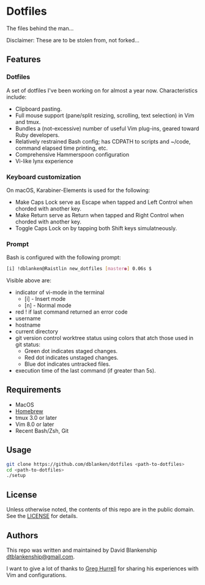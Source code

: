 # Dotfiles

The files behind the man...

Disclaimer: These are to be stolen from, not forked...

## Features
### Dotfiles
A set of dotfiles I've been working on for almost a year now.  Characteristics include:

- Clipboard pasting.
- Full mouse support (pane/split resizing, scrolling, text selection) in Vim and tmux.
- Bundles a (not-excessive) number of useful Vim plug-ins, geared toward Ruby developers.
- Relatively restrained Bash config; has CDPATH to scripts and ~/code, command elapsed time printing, etc.
- Comprehensive Hammerspoon configuration
- Vi-like lynx experience

### Keyboard customization
On macOS, Karabiner-Elements is used for the following:
- Make Caps Lock serve as Escape when tapped and Left Control when chorded with another key.
- Make Return serve as Return when tapped and Right Control when chorded with another key.
- Toggle Caps Lock on by tapping both Shift keys simulatneously.

### Prompt
Bash is configured with the following prompt:

```sh
[i] !dblanken@Raistlin new_dotfiles [master●] 0.06s $
```

Visible above are:

- indicator of vi-mode in the terminal
  - [i] - Insert mode
  - [n] - Normal mode
- red ! if last command returned an error code
- username
- hostname
- current directory
- git version control worktree status using colors that atch those used in git status:
  - Green dot indicates staged changes.
  - Red dot indicates unstaged changes.
  - Blue dot indicates untracked files.
- execution time of the last command (if greater than 5s).

## Requirements

- MacOS
- [Homebrew](https://brew.sh)
- tmux 3.0 or later
- Vim 8.0 or later
- Recent Bash/Zsh, Git

## Usage

```sh
git clone https://github.com/dblanken/dotfiles <path-to-dotfiles>
cd <path-to-dotfiles>
./setup
```

## License
Unless otherwise noted, the contents of this repo are in the public domain.  See the [LICENSE](https://github.com/dblanken/dotfiles/blob/master/LICENSE.md) for details.

## Authors
This repo was written and maintained by David Blankenship <dtblankenship@gmail.com>.

I want to give a lot of thanks to [Greg Hurrell](https://www.youtube.com/c/GregHurrell) for sharing his experiences with Vim and configurations.
